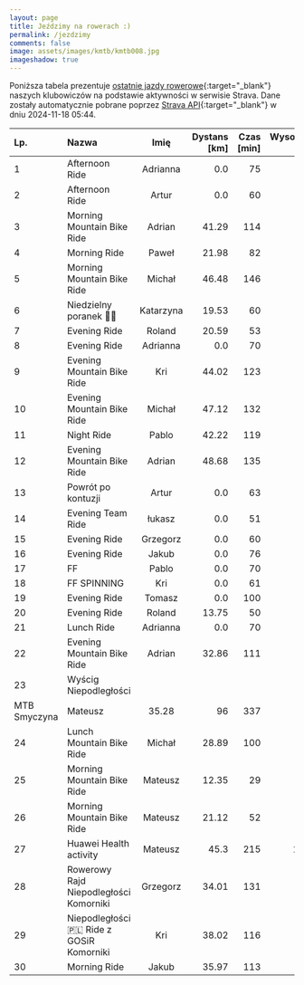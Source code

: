 ```yaml
---
layout: page
title: Jeździmy na rowerach :)
permalink: /jezdzimy
comments: false
image: assets/images/kmtb/kmtb008.jpg
imageshadow: true
---
```


Poniższa tabela prezentuje [ostatnie jazdy rowerowe](https://www.strava.com/clubs/336381){:target="_blank"} naszych klubowiczów na podstawie aktywności w serwisie Strava. Dane zostały automatycznie pobrane poprzez [Strava API](https://developers.strava.com/docs/reference/#api-Clubs-getClubActivitiesById){:target="_blank"} w dniu 2024-11-18 05:44.

Lp. | Nazwa | Imię | Dystans [km] | Czas [min] | Wysokość [m]
:--- | :--- | :---: | ---: | ---: | ---:
1|Afternoon Ride|Adrianna|0.0|75|
2|Afternoon Ride|Artur|0.0|60|
3|Morning Mountain Bike Ride|Adrian|41.29|114|195
4|Morning Ride|Paweł|21.98|82|177
5|Morning Mountain Bike Ride|Michał|46.48|146|286
6|Niedzielny poranek 💚🚴|Katarzyna|19.53|60|24
7|Evening Ride|Roland|20.59|53|
8|Evening Ride|Adrianna|0.0|70|
9|Evening Mountain Bike Ride|Kri|44.02|123|202
10|Evening Mountain Bike Ride|Michał|47.12|132|211
11|Night Ride|Pablo|42.22|119|198
12|Evening Mountain Bike Ride|Adrian|48.68|135|188
13|Powrót po kontuzji|Artur|0.0|63|
14|Evening  Team Ride|łukasz|0.0|51|
15|Evening Ride|Grzegorz|0.0|60|
16|Evening Ride|Jakub|0.0|76|
17|FF|Pablo|0.0|70|
18|FF SPINNING|Kri|0.0|61|
19|Evening Ride|Tomasz|0.0|100|
20|Evening Ride|Roland|13.75|50|
21|Lunch Ride|Adrianna|0.0|70|
22|Evening Mountain Bike Ride|Adrian|32.86|111|362
23|Wyścig Niepodległości
MTB Smyczyna|Mateusz|35.28|96|337
24|Lunch Mountain Bike Ride|Michał|28.89|100|355
25|Morning Mountain Bike Ride|Mateusz|12.35|29|32
26|Morning Mountain Bike Ride|Mateusz|21.12|52|50
27|Huawei Health activity|Mateusz|45.3|215|1027
28|Rowerowy Rajd Niepodległości Komorniki|Grzegorz|34.01|131|223
29|Niepodległości 🇵🇱 Ride z GOSiR Komorniki|Kri|38.02|116|253
30|Morning Ride|Jakub|35.97|113|173
